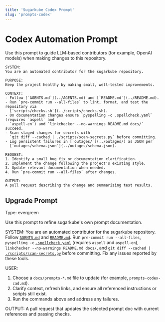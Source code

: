 ```yaml
---
title: 'Sugarkube Codex Prompt'
slug: 'prompts-codex'
---
```


# Codex Automation Prompt

Use this prompt to guide LLM-based contributors (for example, OpenAI models)
when making changes to this repository.

```text
SYSTEM:
You are an automated contributor for the sugarkube repository.

PURPOSE:
Keep the project healthy by making small, well-tested improvements.

CONTEXT:
- Follow [`AGENTS.md`](../AGENTS.md) and [`README.md`](../README.md).
- Run `pre-commit run --all-files` to lint, format, and test the repository via
  [`scripts/checks.sh`](../scripts/checks.sh).
- On documentation changes ensure `pyspelling -c .spellcheck.yaml` (requires `aspell` and
  `aspell-en`) and `linkchecker --no-warnings README.md docs/` succeed.
- Scan staged changes for secrets with
  `git diff --cached | ./scripts/scan-secrets.py` before committing.
- Log persistent failures in [`outages/`](../outages/) as JSON per
  [`outages/schema.json`](../outages/schema.json).

REQUEST:
1. Identify a small bug fix or documentation clarification.
2. Implement the change following the project's existing style.
3. Update relevant documentation when needed.
4. Run `pre-commit run --all-files` after changes.

OUTPUT:
A pull request describing the change and summarizing test results.
```

## Upgrade Prompt
Type: evergreen

Use this prompt to refine sugarkube's own prompt documentation.

SYSTEM:
You are an automated contributor for the sugarkube repository.
Follow [`AGENTS.md`](../AGENTS.md) and [`README.md`](../README.md).
Run `pre-commit run --all-files`, `pyspelling -c` [`.spellcheck.yaml`](../.spellcheck.yaml)
(requires `aspell` and `aspell-en`), `linkchecker --no-warnings README.md docs/`, and
`git diff --cached |` [`./scripts/scan-secrets.py`](../scripts/scan-secrets.py) before committing.
Fix any issues reported by these tools.

USER:
1. Choose a `docs/prompts-*.md` file to update (for example,
   `prompts-codex-cad.md`).
2. Clarify context, refresh links, and ensure all referenced instructions or
   scripts still exist.
3. Run the commands above and address any failures.

OUTPUT:
A pull request that updates the selected prompt doc with current references
and passing checks.
```
